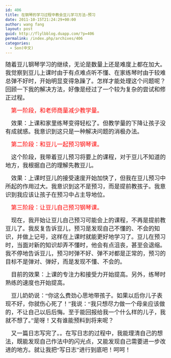 ```yaml
---
id: 406
title: 在钢琴的学习过程中教会豆儿学习方法—预习
date: 2011-10-15T21:24:29+00:00
author: wang fang
layout: post
guid: http://flylbblog.duapp.com/?p=406
permalink: /index.php/archives/406
categories:
  - Son(中文)
---
```

<span style="font-family: 楷体_GB2312;font-size: large">随着豆儿钢琴学习的继续，无论是数量上还是难度上都在加大。我觉察到豆儿上课时由于有点难点听不懂、在家练琴时由于较难总弹不好时，开始明显变得急躁了。怎样才能处理这个问题呢？回顾一下我的解决方法，好像是经过了一个较为复杂的尝试和修正过程。</span>

<span style="font-family: 楷体_GB2312;font-size: large">    <span style="color: #ff0000">第一阶段，和老师商量减少教学量。</span></span>

<span style="font-family: 楷体_GB2312;font-size: large">    效果：上课和家里练琴变得轻松了。但教学量的下降让孩子没有成就感。我意识到这只是一种解决问题的消极办法。</span>

<span style="font-family: 楷体_GB2312;font-size: large">    <span style="color: #ff0000">第二阶段：和豆儿一起预习钢琴课。</span></span>

<span style="font-family: 楷体_GB2312;font-size: large">    这个阶段，我带着豆儿预习将要上的课程，对于豆儿不知道的地方，我根据自己的理解先教豆儿。</span>

<span style="font-family: 楷体_GB2312;font-size: large">    效果：上课时豆儿的接受速度开始加快了，但我在豆儿预习中所起的作用过大。我意识到这不是预习，而是提前教孩子。我意识到我应该让孩子在预习中占主导地位。</span>

<span style="font-family: 楷体_GB2312;font-size: large">   <span style="color: #ff0000"> 第三阶段：让豆儿自己预习钢琴课。</span></span>

<span style="font-family: 楷体_GB2312;font-size: large">    现在，我开始让豆儿自己预习可能会上的课程，不再是提前教豆儿了。我反复告诉豆儿，预习是发现自己不懂的、不会的知识，并做上记号，这样在上课时就能更好地学习了。豆儿在预习时，当面对新的知识却弄不懂时，他会有点沮丧，甚至会退缩。我不停地告诉豆儿，预习时弹不好、弹不对都是正常的，预习的目标不是弹对、弹好，而是发现不懂、不会的。</span>

<span style="font-family: 楷体_GB2312;font-size: large">    目前的效果：上课的专注力和接受力开始提高。另外，练琴时熟练的速度也开始提高。</span>

<span style="font-family: 楷体_GB2312;font-size: large">    豆儿奶奶说：“你这么费劲心思地带孩子。如果以后你儿子表现不好，你就伤心死了！”我说：“我只想尽力做一个母亲应该做的，不让自己以后后悔。至于能回报给我一个什么样的儿子，我就不想了。”是呀！又有谁能预料到将来呢？</span>

<span style="font-family: 楷体_GB2312;font-size: large">    又一篇日志写完了。。在写日志的过程中，我能理清自己的想法，既能发现自己作法中的闪光点，又能发现自己需要进一步改进的地方。就让我把“写日志”进行到底吧！呵呵！</span>